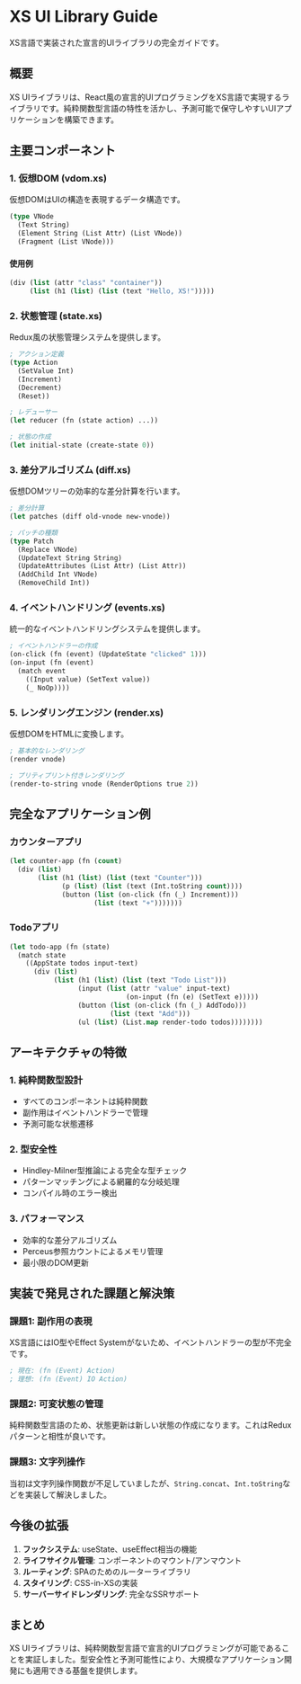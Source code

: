 # XS UI Library Guide

XS言語で実装された宣言的UIライブラリの完全ガイドです。

## 概要

XS UIライブラリは、React風の宣言的UIプログラミングをXS言語で実現するライブラリです。純粋関数型言語の特性を活かし、予測可能で保守しやすいUIアプリケーションを構築できます。

## 主要コンポーネント

### 1. 仮想DOM (vdom.xs)

仮想DOMはUIの構造を表現するデータ構造です。

```lisp
(type VNode
  (Text String)
  (Element String (List Attr) (List VNode))
  (Fragment (List VNode)))
```

#### 使用例
```lisp
(div (list (attr "class" "container"))
     (list (h1 (list) (list (text "Hello, XS!")))))
```

### 2. 状態管理 (state.xs)

Redux風の状態管理システムを提供します。

```lisp
; アクション定義
(type Action
  (SetValue Int)
  (Increment)
  (Decrement)
  (Reset))

; レデューサー
(let reducer (fn (state action) ...))

; 状態の作成
(let initial-state (create-state 0))
```

### 3. 差分アルゴリズム (diff.xs)

仮想DOMツリーの効率的な差分計算を行います。

```lisp
; 差分計算
(let patches (diff old-vnode new-vnode))

; パッチの種類
(type Patch
  (Replace VNode)
  (UpdateText String String)
  (UpdateAttributes (List Attr) (List Attr))
  (AddChild Int VNode)
  (RemoveChild Int))
```

### 4. イベントハンドリング (events.xs)

統一的なイベントハンドリングシステムを提供します。

```lisp
; イベントハンドラーの作成
(on-click (fn (event) (UpdateState "clicked" 1)))
(on-input (fn (event) 
  (match event
    ((Input value) (SetText value))
    (_ NoOp))))
```

### 5. レンダリングエンジン (render.xs)

仮想DOMをHTMLに変換します。

```lisp
; 基本的なレンダリング
(render vnode)

; プリティプリント付きレンダリング
(render-to-string vnode (RenderOptions true 2))
```

## 完全なアプリケーション例

### カウンターアプリ

```lisp
(let counter-app (fn (count)
  (div (list)
       (list (h1 (list) (list (text "Counter")))
             (p (list) (list (text (Int.toString count))))
             (button (list (on-click (fn (_) Increment)))
                     (list (text "+")))))))
```

### Todoアプリ

```lisp
(let todo-app (fn (state)
  (match state
    ((AppState todos input-text)
      (div (list)
           (list (h1 (list) (list (text "Todo List")))
                 (input (list (attr "value" input-text)
                             (on-input (fn (e) (SetText e)))))
                 (button (list (on-click (fn (_) AddTodo)))
                         (list (text "Add")))
                 (ul (list) (List.map render-todo todos))))))))
```

## アーキテクチャの特徴

### 1. 純粋関数型設計
- すべてのコンポーネントは純粋関数
- 副作用はイベントハンドラーで管理
- 予測可能な状態遷移

### 2. 型安全性
- Hindley-Milner型推論による完全な型チェック
- パターンマッチングによる網羅的な分岐処理
- コンパイル時のエラー検出

### 3. パフォーマンス
- 効率的な差分アルゴリズム
- Perceus参照カウントによるメモリ管理
- 最小限のDOM更新

## 実装で発見された課題と解決策

### 課題1: 副作用の表現
XS言語にはIO型やEffect Systemがないため、イベントハンドラーの型が不完全です。
```lisp
; 現在: (fn (Event) Action)
; 理想: (fn (Event) IO Action)
```

### 課題2: 可変状態の管理
純粋関数型言語のため、状態更新は新しい状態の作成になります。これはReduxパターンと相性が良いです。

### 課題3: 文字列操作
当初は文字列操作関数が不足していましたが、`String.concat`、`Int.toString`などを実装して解決しました。

## 今後の拡張

1. **フックシステム**: useState、useEffect相当の機能
2. **ライフサイクル管理**: コンポーネントのマウント/アンマウント
3. **ルーティング**: SPAのためのルーターライブラリ
4. **スタイリング**: CSS-in-XSの実装
5. **サーバーサイドレンダリング**: 完全なSSRサポート

## まとめ

XS UIライブラリは、純粋関数型言語で宣言的UIプログラミングが可能であることを実証しました。型安全性と予測可能性により、大規模なアプリケーション開発にも適用できる基盤を提供します。